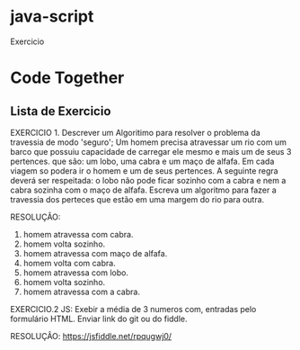 # java-script
Exercicio

# Code Together

## Lista de Exercicio

EXERCICIO 1. Descrever um Algoritimo para resolver o problema da travessia de modo 'seguro';
Um homem precisa atravessar um rio com um barco que possuiu capacidade de carregar ele mesmo e mais um de seus 3 pertences. que são: um lobo, uma cabra e um maço de alfafa. Em cada viagem so podera ir o homem e um de seus pertences. A seguinte regra deverá ser respeitada: o lobo não pode ficar sozinho com a cabra e nem a cabra sozinha com o maço de alfafa. Escreva um algoritmo para fazer a travessia dos perteces que estão em uma margem do rio para outra.

RESOLUÇÂO: 

1. homem atravessa com cabra.
2. homem volta sozinho.
3. homem atravessa com maço de alfafa.
4. homem volta com cabra.
5. homem atravessa com lobo.
6. homem volta sozinho.
7. homem atravessa com a cabra.



EXERCICIO.2 JS: Exebir a média de 3 numeros com, entradas pelo formulário HTML.
Enviar link do git ou do fiddle.

RESOLUÇÂO:
https://jsfiddle.net/rpqugwj0/ 